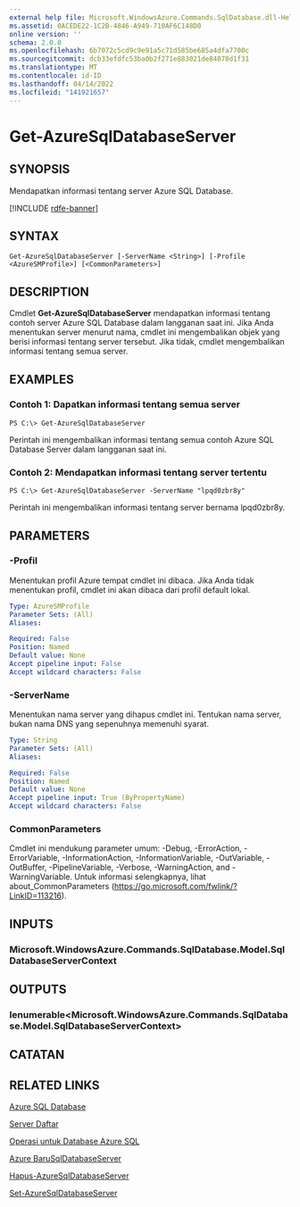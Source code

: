 ```yaml
---
external help file: Microsoft.WindowsAzure.Commands.SqlDatabase.dll-Help.xml
ms.assetid: 0ACEDE22-1C2B-4846-A949-710AF6C148D0
online version: ''
schema: 2.0.0
ms.openlocfilehash: 6b7072c5cd9c9e91a5c71d585be685a4dfa7700c
ms.sourcegitcommit: dcb33efdfc53ba0b2f271e883021de84878d1f31
ms.translationtype: MT
ms.contentlocale: id-ID
ms.lasthandoff: 04/14/2022
ms.locfileid: "141921657"
---
```

# Get-AzureSqlDatabaseServer

## SYNOPSIS
Mendapatkan informasi tentang server Azure SQL Database.

[!INCLUDE [rdfe-banner](../../includes/rdfe-banner.md)]

## SYNTAX

```
Get-AzureSqlDatabaseServer [-ServerName <String>] [-Profile <AzureSMProfile>] [<CommonParameters>]
```

## DESCRIPTION
Cmdlet **Get-AzureSqlDatabaseServer** mendapatkan informasi tentang contoh server Azure SQL Database dalam langganan saat ini.
Jika Anda menentukan server menurut nama, cmdlet ini mengembalikan objek yang berisi informasi tentang server tersebut.
Jika tidak, cmdlet mengembalikan informasi tentang semua server.

## EXAMPLES

### Contoh 1: Dapatkan informasi tentang semua server
```
PS C:\> Get-AzureSqlDatabaseServer
```

Perintah ini mengembalikan informasi tentang semua contoh Azure SQL Database Server dalam langganan saat ini.

### Contoh 2: Mendapatkan informasi tentang server tertentu
```
PS C:\> Get-AzureSqlDatabaseServer -ServerName "lpqd0zbr8y"
```

Perintah ini mengembalikan informasi tentang server bernama lpqd0zbr8y.

## PARAMETERS

### -Profil
Menentukan profil Azure tempat cmdlet ini dibaca.
Jika Anda tidak menentukan profil, cmdlet ini akan dibaca dari profil default lokal.

```yaml
Type: AzureSMProfile
Parameter Sets: (All)
Aliases: 

Required: False
Position: Named
Default value: None
Accept pipeline input: False
Accept wildcard characters: False
```

### -ServerName
Menentukan nama server yang dihapus cmdlet ini.
Tentukan nama server, bukan nama DNS yang sepenuhnya memenuhi syarat.

```yaml
Type: String
Parameter Sets: (All)
Aliases: 

Required: False
Position: Named
Default value: None
Accept pipeline input: True (ByPropertyName)
Accept wildcard characters: False
```

### CommonParameters
Cmdlet ini mendukung parameter umum: -Debug, -ErrorAction, -ErrorVariable, -InformationAction, -InformationVariable, -OutVariable, -OutBuffer, -PipelineVariable, -Verbose, -WarningAction, and -WarningVariable. Untuk informasi selengkapnya, lihat about_CommonParameters (https://go.microsoft.com/fwlink/?LinkID=113216).

## INPUTS

### Microsoft.WindowsAzure.Commands.SqlDatabase.Model.SqlDatabaseServerContext

## OUTPUTS

### Ienumerable\<Microsoft.WindowsAzure.Commands.SqlDatabase.Model.SqlDatabaseServerContext\>

## CATATAN

## RELATED LINKS

[Azure SQL Database](https://azure.microsoft.com/en-us/services/sql-database/)

[Server Daftar](https://msdn.microsoft.com/en-us/library/azure/dn505702.aspx)

[Operasi untuk Database Azure SQL](https://msdn.microsoft.com/en-us/library/azure/dn505719.aspx)

[Azure BaruSqlDatabaseServer](./New-AzureSqlDatabaseServer.md)

[Hapus-AzureSqlDatabaseServer](./Remove-AzureSqlDatabaseServer.md)

[Set-AzureSqlDatabaseServer](./Set-AzureSqlDatabaseServer.md)


